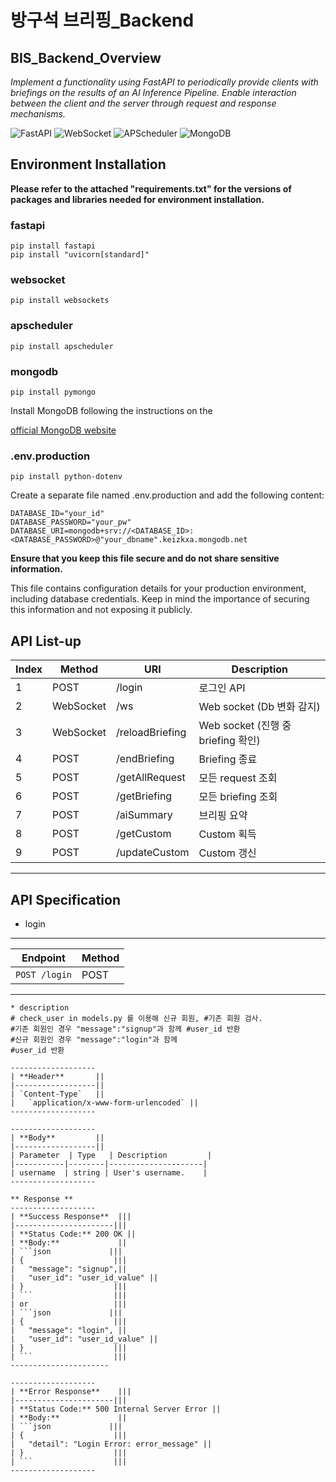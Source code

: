 
방구석 브리핑_Backend
================================================

BIS_Backend_Overview
------------------------------------------------

*Implement a functionality using FastAPI to periodically provide clients with briefings on the results of an AI Inference Pipeline. Enable interaction between the client and the server through request and response mechanisms.*

![FastAPI](https://img.shields.io/badge/FastAPI-005571?style=for-the-badge&logo=fastapi)
![WebSocket](https://img.shields.io/badge/WebSocket-4F4F4F?style=for-the-badge&logo=websocket)
![APScheduler](https://img.shields.io/badge/APScheduler-4285F4?style=for-the-badge&logo=apscheduler)
![MongoDB](https://img.shields.io/badge/MongoDB-47A248?style=for-the-badge&logo=mongodb)

Environment Installation
------------------------
**Please refer to the attached "requirements.txt" for the versions of packages and libraries needed for environment installation.**

### fastapi
```
pip install fastapi
pip install "uvicorn[standard]"
```

### websocket
```
pip install websockets
```

### apscheduler
```
pip install apscheduler
```

### mongodb
```
pip install pymongo
```

Install MongoDB following the instructions on the 

[official MongoDB website](https://www.mongodb.com/try/download/community)



### .env.production
```
pip install python-dotenv
```

Create a separate file named .env.production and add the following content:

```
DATABASE_ID="your_id"
DATABASE_PASSWORD="your_pw"
DATABASE_URI=mongodb+srv://<DATABASE_ID>:<DATABASE_PASSWORD>@"your_dbname".keizkxa.mongodb.net
```

**Ensure that you keep this file secure and do not share sensitive information.**

This file contains configuration details for your production environment, including database credentials. Keep in mind the importance of securing this information and not exposing it publicly.


API List-up
------------

| Index | Method | URI | Description            |
|-------|--------|-----|------------------------|
| 1     | POST   | /login          | 로그인 API              |
| 2    | WebSocket | /ws           | Web socket (Db 변화 감지)  |
| 3    | WebSocket | /reloadBriefing | Web socket (진행 중 briefing 확인) |
| 4     | POST   | /endBriefing    | Briefing 종료          |
| 5     | POST    | /getAllRequest  | 모든 request 조회      |
| 6     | POST    | /getBriefing    | 모든 briefing 조회     |
| 7     | POST    | /aiSummary      | 브리핑 요약            |
| 8     | POST    | /getCustom      | Custom 획득            |
| 9     | POST    | /updateCustom   | Custom 갱신            |


-----------------------

API Specification
-----------------


* login

-----------------
| Endpoint      | Method |
|---------------|--------|
| `POST /login` | POST   |
-----------------

    * description
    # check_user in models.py 를 이용해 신규 회원, #기존 회원 검사. 
    #기존 회원인 경우 "message":"signup"과 함께 #user_id 반환
    #신규 회원인 경우 "message":"login"과 함께 
    #user_id 반환

    -------------------
    | **Header**       ||
    |------------------||
    | `Content-Type`   ||
    |   `application/x-www-form-urlencoded` ||
    -------------------

    -------------------
    | **Body**         ||
    |------------------||
    | Parameter  | Type   | Description         |
    |-----------|--------|---------------------|
    | username  | string | User's username.    |
    -------------------

    ** Response **
    -------------------
    | **Success Response**  |||
    |----------------------|||
    | **Status Code:** 200 OK ||
    | **Body:**             ||
    | ```json             |||
    | {                    |||
    |   "message": "signup",||
    |   "user_id": "user_id_value" ||
    | }                    |||
    | ```                  |||
    | or                   |||
    | ```json             |||
    | {                    |||
    |   "message": "login", ||
    |   "user_id": "user_id_value" ||
    | }                    |||
    | ```                  |||
    ----------------------

    -------------------
    | **Error Response**    |||
    |----------------------|||
    | **Status Code:** 500 Internal Server Error ||
    | **Body:**             ||
    | ```json             |||
    | {                    |||
    |   "detail": "Login Error: error_message" ||
    | }                    |||
    | ```                  |||
    -------------------

